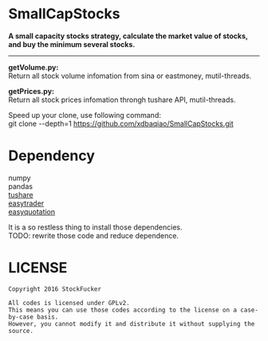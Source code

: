 SmallCapStocks
==========
**A small capacity stocks strategy, calculate the market value of stocks, and buy the minimum several stocks.**                 
_________________
    
**getVolume.py:**                     
Return all stock volume infomation from sina or eastmoney, mutil-threads.    
           
**getPrices.py:**                     
Return all stock prices infomation throngh tushare API, mutil-threads.
        
Speed up your clone, use following command:       
     git clone --depth=1 https://github.com/xdbaqiao/SmallCapStocks.git        
      
Dependency
===============
numpy     
pandas        
[tushare](https://github.com/waditu/tushare)           
[easytrader](https://github.com/shidenggui/easytrader)         
[easyquotation](https://github.com/shidenggui/easyquotation)         
           
It is a so restless thing to install those dependencies.        
TODO: rewrite those code and reduce dependence.         


LICENSE       
============
    Copyright 2016 StockFucker            
    
    All codes is licensed under GPLv2.             
    This means you can use those codes according to the license on a case-by-case basis.         
    However, you cannot modify it and distribute it without supplying the source.                
